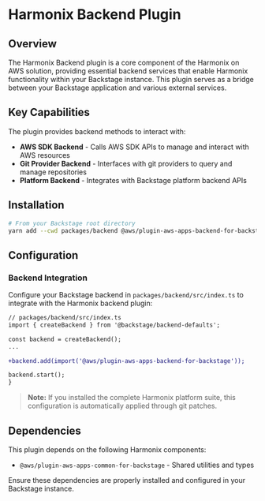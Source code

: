 <!-- 
Copyright Amazon.com, Inc. or its affiliates. All Rights Reserved.
SPDX-License-Identifier: Apache-2.0 
-->
# Harmonix Backend Plugin

## Overview

The Harmonix Backend plugin is a core component of the Harmonix on AWS solution, providing essential backend services that enable Harmonix functionality within your Backstage instance. This plugin serves as a bridge between your Backstage application and various external services.

## Key Capabilities

The plugin provides backend methods to interact with:

* **AWS SDK Backend** - Calls AWS SDK APIs to manage and interact with AWS resources
* **Git Provider Backend** - Interfaces with git providers to query and manage repositories
* **Platform Backend** - Integrates with Backstage platform backend APIs

## Installation

```sh
# From your Backstage root directory
yarn add --cwd packages/backend @aws/plugin-aws-apps-backend-for-backstage@0.4.0
```

## Configuration

### Backend Integration

Configure your Backstage backend in `packages/backend/src/index.ts` to integrate with the Harmonix backend plugin:

```diff
// packages/backend/src/index.ts
import { createBackend } from '@backstage/backend-defaults';

const backend = createBackend();
...

+backend.add(import('@aws/plugin-aws-apps-backend-for-backstage'));

backend.start();
}
```

> **Note:** If you installed the complete Harmonix platform suite, this configuration is automatically applied through git patches.

## Dependencies

This plugin depends on the following Harmonix components:

* `@aws/plugin-aws-apps-common-for-backstage` - Shared utilities and types

Ensure these dependencies are properly installed and configured in your Backstage instance.

